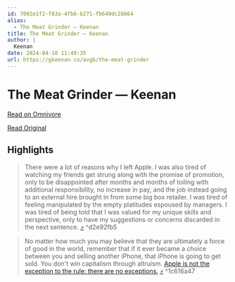 ```yaml
---
id: 7002e1f2-f83a-4fb6-b271-fb649dc28664
alias:
  - The Meat Grinder — Keenan
title: The Meat Grinder — Keenan
author: |
  Keenan
date: 2024-04-10 11:49:35
url: https://gkeenan.co/avgb/the-meat-grinder
---
```


# The Meat Grinder — Keenan

[Read on Omnivore](https://omnivore.app/me/the-meat-grinder-keenan-18ec7a09cca)

[Read Original](https://gkeenan.co/avgb/the-meat-grinder)

## Highlights

> There were a lot of reasons why I left Apple. I was also tired of watching my friends get strung along with the promise of promotion, only to be disappointed after months and months of toiling with additional responsibility, no increase in pay, and the job instead going to an external hire brought in from some big box retailer. I was tired of feeling manipulated by the empty platitudes espoused by managers. I was tired of being told that I was valued for my unique skills and perspective, only to have my suggestions or concerns discarded in the next sentence. [⤴️](https://omnivore.app/me/the-meat-grinder-keenan-18ec7a09cca#d2e92fb5-4094-4c38-9bbe-a8d9f9261be0)  ^d2e92fb5

> No matter how much you may believe that they are ultimately a force of good in the world, remember that if it ever became a choice between you and selling another iPhone, that iPhone is going to get sold. You don't win capitalism through altruism. [Apple is not the exception to the rule: there are no exceptions.](https://inessential.com/2024/01/17/corporations%5Fare%5Fnot%5Fto%5Fbe%5Floved) [⤴️](https://omnivore.app/me/the-meat-grinder-keenan-18ec7a09cca#1c616a47-08e5-4705-89a3-3d84696081bc)  ^1c616a47


